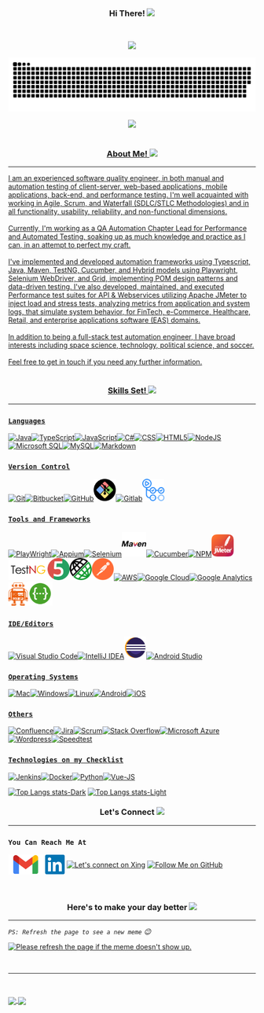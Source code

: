 <h3 align="center"> Hi There! <img src="https://raw.githubusercontent.com/Tarikul-Islam-Anik/Animated-Fluent-Emojis/master/Emojis/Hand%20gestures/Waving%20Hand%20Medium-Light%20Skin%20Tone.png" width="30"/></h3><br />
<p align="center"><a href="https://github.com/Aboulfetouh/Aboulfetouh"><img src="https://readme-typing-svg.herokuapp.com?font=Cabin&color=E041FF&size=36&pause=1000&center=true&vCenter=true&width=650&height=55&lines=Welcome+to+my+profile!;I'm+A+Test+Automation+Enthusiastic+%F0%9F%A4%96;Building+test+automation+frameworks;Test+execution%2C+and+script+troubleshooting;Feel+free+to+get+in+touch!+%F0%9F%98%84">

<p align="center"><img src="https://github.com/Aboulfetouh/Aboulfetouh/blob/main/config/github-contribution-grid-snake.svg">
<p align="center"><img src="https://api.visitorbadge.io/api/VisitorHit?path=aboulfetouh&label=Git%20Visitors&repo=github-visitors-badge&countColor=mediumorchid"/>
<br />
<br />
<h3 align="center"> About Me! <img src="https://img.icons8.com/color/26/null/facial-recognition-scan.png"/></h3><hr>
I am an experienced software quality engineer, in both manual and automation testing of client-server, web-based applications, mobile applications, back-end, and performance testing. I'm well acquainted with working in Agile, Scrum, and Waterfall (SDLC/STLC Methodologies) and in all functionality, usability, reliability, and non-functional dimensions.<br /><br />
Currently, I'm working as a QA Automation Chapter Lead for Performance and Automated Testing, soaking up as much knowledge and practice as I can, in an attempt to perfect my craft.<br /><br />
I've implemented and developed automation frameworks using Typescript, Java, Maven, TestNG, Cucumber, and Hybrid models using Playwright, Selenium WebDriver, and Grid, implementing POM design patterns and data-driven testing. I've also developed, maintained, and executed Performance test suites for API & Webservices utilizing Apache JMeter to inject load and stress tests, analyzing metrics from application and system logs, that simulate system behavior, for FinTech, e-Commerce, Healthcare, Retail, and enterprise applications software (EAS) domains.<br /><br />
In addition to being a full-stack test automation engineer, I have broad interests including space science, technology, political science, and soccer.<br /><br />
Feel free to get in touch if you need any further information.<br /><br />
<h3 align="center"> Skills Set! <img src="https://img.icons8.com/ios-filled/26/000000/lion-head.png"/></h3><hr>

### `Languages`

<img src="https://img.icons8.com/color/45/000000/java-coffee-cup-logo--v2.png" title="Java"/><img src="https://img.icons8.com/color/45/null/typescript.png" title="TypeScript"/><img src="https://img.icons8.com/color/45/000000/javascript--v1.png" title="JavaScript"/><img src="https://img.icons8.com/color/45/000000/c-sharp-logo.png" title="C#"/><img src="https://img.icons8.com/color/45/000000/css3.png" title="CSS"/><img src="https://img.icons8.com/color/45/000000/html-5--v1.png" title="HTML5"/><img src="https://img.icons8.com/color/45/nodejs.png" title="NodeJS"/><img src="https://img.icons8.com/color/45/000000/microsoft-sql-server.png" title="Microsoft SQL"/><img src="https://img.icons8.com/fluency/45/000000/mysql-logo.png" title="MySQL"/><img src="https://img.icons8.com/ios-filled/45/000000/markdown.png" title="Markdown"/><br />

### `Version Control`

<img src="https://img.icons8.com/color/45/000000/git.png" title="Git"/><img src="https://img.icons8.com/color/45/000000/bitbucket.png" title="Bitbucket"/><img src="https://img.icons8.com/color/45/github--v1.png" title="GitHub"/><img src="https://github.com/Aboulfetouh/Aboulfetouh/blob/main/Social/Gitbash.png" title="Git Bash" width="45px"/><img src="https://img.icons8.com/color/45/000000/gitlab.png" title="Gitlab"/><img src="https://github.com/Aboulfetouh/Aboulfetouh/blob/main/Social/Gitactions.png" title="Git Actions" width="45px"/><br />

### `Tools and Frameworks`

<img src="https://pbs.twimg.com/profile_images/1318604600677527552/stk8sqYZ_400x400.png" title="PlayWright" width="45px"/><img src="https://brandslogos.com/wp-content/uploads/images/large/appium-logo.png" title="Appium" width="40px"/><img src="https://img.icons8.com/office/45/000000/selenium-test-automation.png" title="Selenium"/><img src="https://github.com/Aboulfetouh/Aboulfetouh/blob/main/Social/maven-svgrepo-com.svg" title="Maven" width="50px"/><img src="https://www.vectorlogo.zone/logos/cucumberio/cucumberio-icon.svg" title="Cucumber" width="45px"/><img src="https://img.icons8.com/color/45/npm.png" title="NPM"/><img src="https://github.com/Aboulfetouh/Aboulfetouh/blob/main/Social/Apache_JMeter.png" title="JMeter" width="45px"/><img src="https://github.com/Aboulfetouh/Aboulfetouh/blob/main/Social/TestNG.png" title="TestNG" width="80px"/><img src="https://github.com/Aboulfetouh/Aboulfetouh/blob/main/Social/junit5-banner.png" title="JUnit" width="45px"/><img src="https://github.com/Aboulfetouh/Aboulfetouh/blob/main/Social/rest-assured-logo.png" title="Rest-Assured" width="45px"/><img src="https://github.com/Aboulfetouh/Aboulfetouh/blob/main/Social/Postman.png" title="Postman" width="45px"/><img src="https://img.icons8.com/color/50/000000/amazon-web-services.png" title="AWS"/><img src="https://img.icons8.com/color/50/000000/google-cloud.png" title="Google Cloud"/><img src="https://img.icons8.com/color/50/000000/google-analytics.png" title="Google Analytics"/><img src="https://github.com/Aboulfetouh/Aboulfetouh/blob/main/Social/webdriverio.png" title="WebDriverIO" width="40px"/><img src="https://github.com/Aboulfetouh/Aboulfetouh/blob/main/Social/swagger-logo.png" title="Swagger" width="50px"/><br />

### `IDE/Editors`

<img src="https://img.icons8.com/color/45/000000/visual-studio-code-2019.png" title="Visual Studio Code"/><img src="https://img.icons8.com/color/45/000000/intellij-idea.png" title="IntelliJ IDEA"/><img src="https://github.com/Aboulfetouh/Aboulfetouh/blob/main/Social/EclipseIde.png" title="Eclipse IDE" width="45px"/><img src="https://img.icons8.com/color/45/000000/android-studio--v2.png" title="Android Studio"/><br />

### `Operating Systems`

<img src="https://img.icons8.com/color/45/mac-logo.png" title="Mac"/><img src="https://img.icons8.com/color/45/000000/windows-10.png" title="Windows"/><img src="https://img.icons8.com/color/45/000000/linux--v1.png" title="Linux"/><img src="https://img.icons8.com/color/45/000000/android-os.png" title="Android"/><img src="https://img.icons8.com/color/48/ios-logo.png" title="iOS"/><br />

### `Others`

<img src="https://img.icons8.com/color/45/000000/confluence--v2.png" title="Confluence"/><img src="https://img.icons8.com/color/45/000000/jira.png" title="Jira"/><img src="https://img.icons8.com/external-flaticons-flat-flat-icons/45/external-scrum-agile-flaticons-flat-flat-icons-2.png" title="Scrum" width="45px"/><img src="https://img.icons8.com/color/45/000000/stackoverflow.png" title="Stack Overflow"/><img src="https://img.icons8.com/fluency/45/azure-1.png" title="Microsoft Azure"/><img src="https://img.icons8.com/color/45/000000/wordpress.png" title="Wordpress"/><img src="https://img.icons8.com/ios-filled/45/000000/ookla-speedtest.png" title="Speedtest"/><br />

### `Technologies on my Checklist`

<img src="https://img.icons8.com/color/45/000000/jenkins.png" title="Jenkins"/><img src="https://img.icons8.com/color/45/000000/docker.png" title="Docker"/><img src="https://img.icons8.com/color/45/000000/python--v1.png" title="Python"/><img src="https://img.icons8.com/color/45/vue-js.png" title="Vue-JS"/><br />

[![Top Langs stats-Dark](https://github-readme-stats.vercel.app/api/top-langs/?username=Aboulfetouh&langs_count=6&hide_progress=false&show_icons=true&theme=dracula#gh-dark-mode-only)](https://github.com/Aboulfetouh/github-readme-stats#gh-dark-mode-only)
[![Top Langs stats-Light](https://github-readme-stats.vercel.app/api/top-langs/?username=Aboulfetouh&langs_count=6&hide_progress=false&show_icons=true&theme=default#gh-light-mode-only)](https://github.com/Aboulfetouh/github-readme-stats#gh-light-mode-only)


<h3 align="center"> Let's Connect <img src="https://img.icons8.com/nolan/26/share-2.png"/></h3><hr>

### `You Can Reach Me At`

[<img src="https://github.com/Aboulfetouh/Aboulfetouh/blob/main/Social/Gmail.png" height="40em" align="center" alt="Send Me an Email" title="Send Me an Email"/>](mailto:itsmomahmoud@gmail.com)
[<img src="https://github.com/Aboulfetouh/Aboulfetouh/blob/main/Social/Linkedin.png" height="40em" align="center" alt="Follow Me on LinkedIn" title="Follow Me on LinkedIn"/>](https://www.linkedin.com/in/itsmomahmoud)
[<img src="https://img.icons8.com/external-tal-revivo-color-tal-revivo/40/external-xing-a-european-career-oriented-social-networking-site-logo-color-tal-revivo.png" height="40em" align="center" alt="Let's connect on Xing" title="Let's connect on Xing"/>](https://www.xing.com/profile/Mohamed_Mahmoud056517)
[<img src="https://img.icons8.com/color/55/000000/github-2.png" height="55em" align="center" alt="Follow Me on GitHub" title="Follow Me on GitHub"/>](https://github.com/Aboulfetouh)
<br />
<br />
<br />


<h3 align="center"> Here's to make your day better  <img src="https://img.icons8.com/ios/26/000000/9gag.png"/></h3>
<hr>

_`PS: Refresh the page to see a new meme` :wink:_

<a href="https://github.com/Aboulfetouh/Aboulfetouh"><img src='https://camo.githubusercontent.com/d809aad38fc10dac3806149506748f6c116f4602e9df8e0e93de1819b4d901ae/68747470733a2f2f6d656d65722d7472696e69622e76657263656c2e6170702f' title="Meme" alt="Please refresh the page if the meme doesn't show up." height="400">


<br /><hr><br />
<p><img align="center" src="https://github-readme-stats.vercel.app/api?username=Aboulfetouh&show_icons=true&locale=en&theme=transparent"/>
<img align="center" src="https://github-readme-streak-stats.herokuapp.com/?user=Aboulfetouh"/></p><br />


<!--
**Aboulfetouh/Aboulfetouh** is a ✨ _special_ ✨ repository because its `README.md` (this file) appears on your GitHub profile.

Here are some ideas to get you started:

- 🔭 I’m currently working on ...
- 🌱 I’m currently learning ...
- 👯 I’m looking to collaborate on ...
- 🤔 I’m looking for help with ...
- 💬 Ask me about ...
- 📫 How to reach me: ...
- 😄 Pronouns: ...
- ⚡ Fun fact: ...
style="color:#0ED6FFFF"

[<img src="https://github.com/Aboulfetouh/Aboulfetouh/blob/main/Social/Instagram.png" height="40em" align="center" alt="Follow Me on Instagram" title="Follow Me on Instagram"/>](https://www.instagram.com/???/)
[<img src="https://img.icons8.com/color/144/000000/twitter--v2.png" height="50em" align="center" alt="Follow Me on Twitter" title="Follow Me on Twitter"/>](https://twitter.com/???)
[<img src="https://img.icons8.com/color/144/000000/gitlab.png" height="50em" align="center" alt="Follow Me on GitLab" title="Follow Me on GitLab"/>](https://gitlab.com/Aboulfetouh)
  <img src="https://camo.githubusercontent.com/992babdffd8c74a1502de375fbdf7e4d54773242/68747470733a2f2f6d656469612e67697068792e636f6d2f6d656469612f53576f536b4e36447854737a71494b4571762f67697068792e676966" width="400"/> -->
